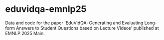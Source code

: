 # eduvidqa-emnlp25
Data and code for the paper 'EduVidQA: Generating and Evaluating Long-form Answers to Student Questions based on Lecture Videos' published at EMNLP 2025 Main.
